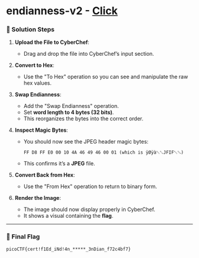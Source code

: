 # endianness-v2 - [Click](https://play.picoctf.org/practice/challenge/415?category=4&page=1&search=endianness)

### 🧪 Solution Steps

1. **Upload the File to CyberChef**:

   * Drag and drop the file into CyberChef’s input section.

2. **Convert to Hex**:

   * Use the "To Hex" operation so you can see and manipulate the raw hex values.

3. **Swap Endianness**:

   * Add the "Swap Endianness" operation.
   * Set **word length to 4 bytes (32 bits)**.
   * This reorganizes the bytes into the correct order.

4. **Inspect Magic Bytes**:

   * You should now see the JPEG header magic bytes:

     ```
     FF D8 FF E0 00 10 4A 46 49 46 00 01 (which is ÿØÿà␀␐JFIF␀␁)
     ```
   * This confirms it’s a **JPEG** file.

5. **Convert Back from Hex**:

   * Use the "From Hex" operation to return to binary form.

6. **Render the Image**:

   * The image should now display properly in CyberChef.
   * It shows a visual containing the **flag**.

---

### 🏁 Final Flag

```
picoCTF{cert!f1Ed_iNd!4n_*****_3nDian_f72c4bf7}
```
